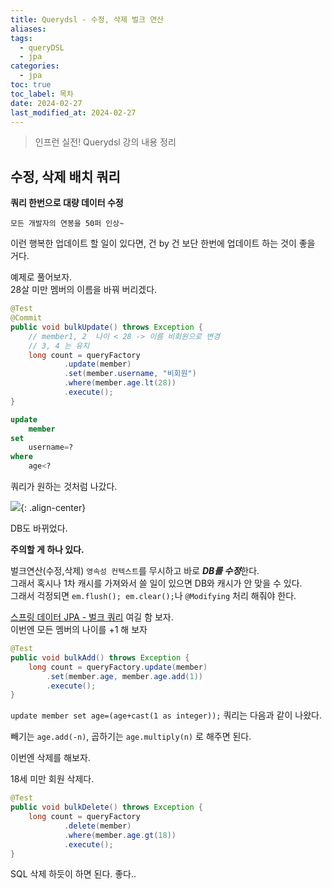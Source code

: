```yaml
---
title: Querydsl - 수정, 삭제 벌크 연산
aliases: 
tags:
  - queryDSL
  - jpa
categories:
  - jpa
toc: true
toc_label: 목차
date: 2024-02-27
last_modified_at: 2024-02-27
---
```


> 인프런 실전! Querydsl 강의 내용 정리

## 수정, 삭제 배치 쿼리

**쿼리 한번으로 대량 데이터 수정**

`모든 개발자의 연봉을 50퍼 인상~ `

이런 행복한 업데이트 할 일이 있다면, 건 by 건 보단 한번에 업데이트 하는 것이 좋을 거다.

예제로 풀어보자.<br>
28살 미만 멤버의 이름을 바꿔 버리겠다.
```java
@Test  
@Commit  
public void bulkUpdate() throws Exception {  
    // member1, 2  나이 < 28 -> 이름 비회원으로 변경  
    // 3, 4 는 유지  
    long count = queryFactory  
            .update(member)  
            .set(member.username, "비회원")  
            .where(member.age.lt(28))  
            .execute();  
}
```


```sql
update
	member 
set
	username=? 
where
	age<?
```
쿼리가 원하는 것처럼 나갔다.

![](https://i.imgur.com/SrG3iV3.png){: .align-center}

DB도 바뀌었다.

**주의할 게 하나 있다.** 

벌크연산(수정,삭제) `영속성 컨텍스트`를 무시하고 바로 ***DB를 수정***한다.<br>
그래서 혹시나 1차 캐시를 가져와서 쓸 일이 있으면 DB와 캐시가 안 맞을 수 있다.<br>
그래서 걱정되면 `em.flush(); em.clear();`나 `@Modifying` 처리 해줘야 한다.

[스프링 데이터 JPA - 벌크 쿼리](https://iamminseongkim.github.io/jpa/%EC%8A%A4%ED%94%84%EB%A7%81-%EB%8D%B0%EC%9D%B4%ED%84%B0-JPA-%EB%B2%8C%ED%81%AC%EC%84%B1-%EC%88%98%EC%A0%95-%EC%BF%BC%EB%A6%AC/) 여길 함 보자.
<br>
이번엔 모든 멤버의 나이를 +1 해 보자

```java
@Test  
public void bulkAdd() throws Exception {  
    long count = queryFactory.update(member)  
        .set(member.age, member.age.add(1))  
        .execute();
}
```

`update member set age=(age+cast(1 as integer));` 쿼리는 다음과 같이 나왔다.

빼기는 `age.add(-n)`, 곱하기는 `age.multiply(n)` 로 해주면 된다.


이번엔 삭제를 해보자.

18세 미만 회원 삭제다.

```java
@Test  
public void bulkDelete() throws Exception {  
    long count = queryFactory  
            .delete(member)  
            .where(member.age.gt(18))  
            .execute();  
}
```

SQL 삭제 하듯이 하면 된다. 좋다..




